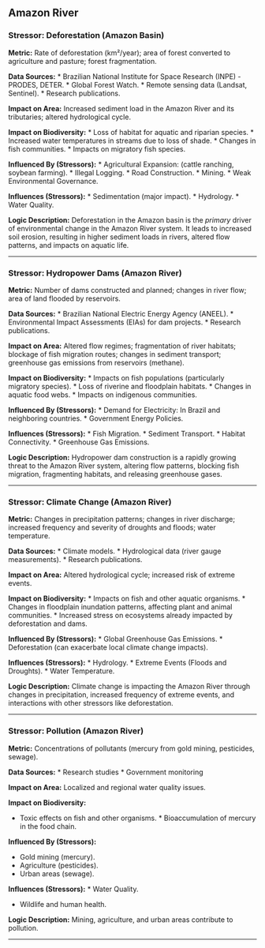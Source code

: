 ## Amazon River

### Stressor: Deforestation (Amazon Basin)

**Metric:** Rate of deforestation (km²/year); area of forest converted to agriculture and pasture; forest fragmentation.

**Data Sources:**
    *   Brazilian National Institute for Space Research (INPE) - PRODES, DETER.
    *   Global Forest Watch.
    *   Remote sensing data (Landsat, Sentinel).
    *   Research publications.

**Impact on Area:** Increased sediment load in the Amazon River and its tributaries; altered hydrological cycle.

**Impact on Biodiversity:**
    *   Loss of habitat for aquatic and riparian species.
    *   Increased water temperatures in streams due to loss of shade.
    *   Changes in fish communities.
    *   Impacts on migratory fish species.

**Influenced By (Stressors):**
    *   Agricultural Expansion: (cattle ranching, soybean farming).
    *   Illegal Logging.
    *   Road Construction.
    *   Mining.
    *   Weak Environmental Governance.

**Influences (Stressors):**
    *   Sedimentation (major impact).
    *   Hydrology.
    *   Water Quality.

**Logic Description:** Deforestation in the Amazon basin is the *primary* driver of environmental change in the Amazon River system. It leads to increased soil erosion, resulting in higher sediment loads in rivers, altered flow patterns, and impacts on aquatic life.

---

### Stressor: Hydropower Dams (Amazon River)

**Metric:** Number of dams constructed and planned; changes in river flow; area of land flooded by reservoirs.

**Data Sources:**
    *   Brazilian National Electric Energy Agency (ANEEL).
    *   Environmental Impact Assessments (EIAs) for dam projects.
    *   Research publications.

**Impact on Area:** Altered flow regimes; fragmentation of river habitats; blockage of fish migration routes; changes in sediment transport; greenhouse gas emissions from reservoirs (methane).

**Impact on Biodiversity:**
    *   Impacts on fish populations (particularly migratory species).
    *   Loss of riverine and floodplain habitats.
    *   Changes in aquatic food webs.
    *   Impacts on indigenous communities.

**Influenced By (Stressors):**
    *   Demand for Electricity: In Brazil and neighboring countries.
    *   Government Energy Policies.

**Influences (Stressors):**
    *   Fish Migration.
    *   Sediment Transport.
    *   Habitat Connectivity.
    *   Greenhouse Gas Emissions.

**Logic Description:**  Hydropower dam construction is a rapidly growing threat to the Amazon River system, altering flow patterns, blocking fish migration, fragmenting habitats, and releasing greenhouse gases.

---

### Stressor: Climate Change (Amazon River)

**Metric:** Changes in precipitation patterns; changes in river discharge; increased frequency and severity of droughts and floods; water temperature.

**Data Sources:**
    *   Climate models.
    *   Hydrological data (river gauge measurements).
    *   Research publications.

**Impact on Area:** Altered hydrological cycle; increased risk of extreme events.

**Impact on Biodiversity:**
    *   Impacts on fish and other aquatic organisms.
    *   Changes in floodplain inundation patterns, affecting plant and animal communities.
    *   Increased stress on ecosystems already impacted by deforestation and dams.

**Influenced By (Stressors):**
    *   Global Greenhouse Gas Emissions.
    *   Deforestation (can exacerbate local climate change impacts).

**Influences (Stressors):**
    *   Hydrology.
    *   Extreme Events (Floods and Droughts).
    *   Water Temperature.

**Logic Description:** Climate change is impacting the Amazon River through changes in precipitation, increased frequency of extreme events, and interactions with other stressors like deforestation.

---

### Stressor: Pollution (Amazon River)

**Metric:** Concentrations of pollutants (mercury from gold mining, pesticides, sewage).

**Data Sources:**
        * Research studies
         * Government monitoring

**Impact on Area:** Localized and regional water quality issues.

**Impact on Biodiversity:**
* Toxic effects on fish and other organisms.
        * Bioaccumulation of mercury in the food chain.

**Influenced By (Stressors):**
  * Gold mining (mercury).
 * Agriculture (pesticides).
  * Urban areas (sewage).

**Influences (Stressors):**
    *   Water Quality.
  * Wildlife and human health.

**Logic Description:**  Mining, agriculture, and urban areas contribute to pollution.

---